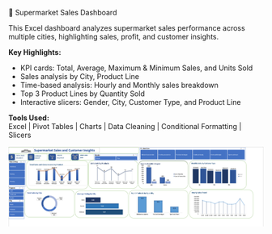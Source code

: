 🛒 Supermarket Sales Dashboard

This Excel dashboard analyzes supermarket sales performance across multiple cities, highlighting sales, profit, and customer insights.

**Key Highlights:**
- KPI cards: Total, Average, Maximum & Minimum Sales, and Units Sold  
- Sales analysis by City, Product Line 
- Time-based analysis: Hourly and Monthly sales breakdown  
- Top 3 Product Lines by Quantity Sold  
- Interactive slicers: Gender, City, Customer Type, and Product Line

  
**Tools Used:**  
Excel | Pivot Tables | Charts | Data Cleaning | Conditional Formatting | Slicers

![Supermarket Dashboard](./Supermarket-Dashboard.png)

